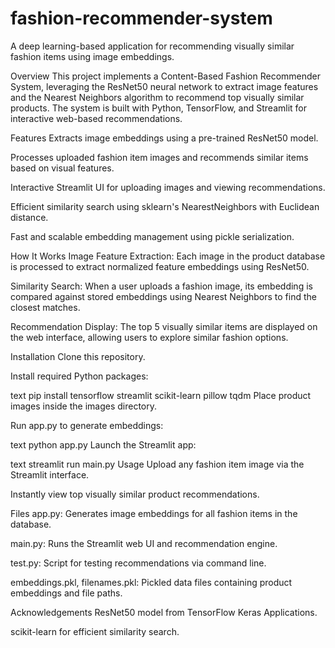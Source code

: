 # fashion-recommender-system
A deep learning-based application for recommending visually similar fashion items using image embeddings.

Overview
This project implements a Content-Based Fashion Recommender System, leveraging the ResNet50 neural network to extract image features and the Nearest Neighbors algorithm to recommend top visually similar products. The system is built with Python, TensorFlow, and Streamlit for interactive web-based recommendations.

Features
Extracts image embeddings using a pre-trained ResNet50 model.

Processes uploaded fashion item images and recommends similar items based on visual features.

Interactive Streamlit UI for uploading images and viewing recommendations.

Efficient similarity search using sklearn's NearestNeighbors with Euclidean distance.

Fast and scalable embedding management using pickle serialization.

How It Works
Image Feature Extraction:
Each image in the product database is processed to extract normalized feature embeddings using ResNet50.

Similarity Search:
When a user uploads a fashion image, its embedding is compared against stored embeddings using Nearest Neighbors to find the closest matches.

Recommendation Display:
The top 5 visually similar items are displayed on the web interface, allowing users to explore similar fashion options.

Installation
Clone this repository.

Install required Python packages:

text
pip install tensorflow streamlit scikit-learn pillow tqdm
Place product images inside the images directory.

Run app.py to generate embeddings:

text
python app.py
Launch the Streamlit app:

text
streamlit run main.py
Usage
Upload any fashion item image via the Streamlit interface.

Instantly view top visually similar product recommendations.

Files
app.py: Generates image embeddings for all fashion items in the database.

main.py: Runs the Streamlit web UI and recommendation engine.

test.py: Script for testing recommendations via command line.

embeddings.pkl, filenames.pkl: Pickled data files containing product embeddings and file paths.

Acknowledgements
ResNet50 model from TensorFlow Keras Applications.

scikit-learn for efficient similarity search.


